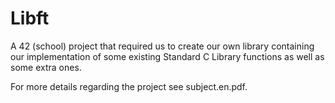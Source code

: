 # Libft

A 42 (school) project that required us to create our own library containing our implementation of some existing Standard C Library functions as well as some extra ones.

For more details regarding the project see subject.en.pdf.
